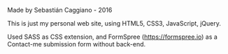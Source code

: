 Made by Sebastián Caggiano - 2016

This is just my personal web site, using HTML5, CSS3, JavaScript, jQuery.

Used SASS as CSS extension, and FormSpree (https://formspree.io) as a Contact-me submission form without back-end.
